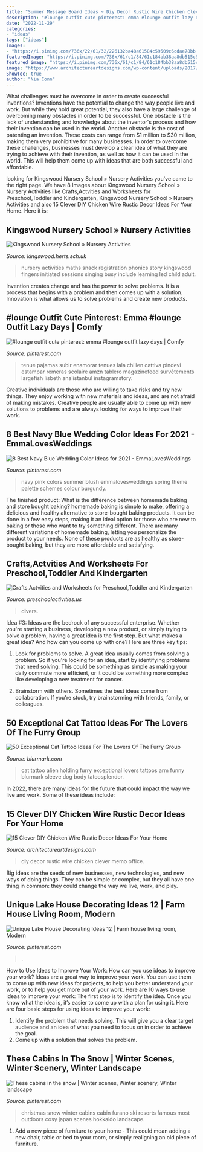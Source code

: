```yaml
---
title: "Summer Message Board Ideas ~ Diy Decor Rustic Wire Chicken Clever Memo Office"
description: "#lounge outfit cute pinterest: emma #lounge outfit lazy days"
date: "2022-11-29"
categories:
- "ideas"
tags: ["ideas"]
images:
- "https://i.pinimg.com/736x/22/61/32/226132ba48a61584c59509c6cdae78bb.jpg"
featuredImage: "https://i.pinimg.com/736x/61/c1/84/61c184bb38aa8db515c5e9a69f78b7b3.jpg"
featured_image: "https://i.pinimg.com/736x/61/c1/84/61c184bb38aa8db515c5e9a69f78b7b3.jpg"
image: "https://www.architectureartdesigns.com/wp-content/uploads/2017/08/15-Clever-DIY-Chicken-Wire-Rustic-Decor-Ideas-For-Your-Home-5.jpg"
ShowToc: true
author: "Nia Conn"
---
```



What challenges must be overcome in order to create successful inventions?
Inventions have the potential to change the way people live and work. But while they hold great potential, they also have a large challenge of overcoming many obstacles in order to be successful. One obstacle is the lack of understanding and knowledge about the inventor's process and how their invention can be used in the world. Another obstacle is the cost of patenting an invention. These costs can range from $1 million to $30 million, making them very prohibitive for many businesses. In order to overcome these challenges, businesses must develop a clear idea of what they are trying to achieve with their invention, as well as how it can be used in the world. This will help them come up with ideas that are both successful and affordable.

	

		
looking for Kingswood Nursery School » Nursery Activities you've came to the right page. We have 8 Images about Kingswood Nursery School » Nursery Activities like Crafts,Actvities and Worksheets for Preschool,Toddler and Kindergarten, Kingswood Nursery School » Nursery Activities and also 15 Clever DIY Chicken Wire Rustic Decor Ideas For Your Home. Here it is:
		
    
## Kingswood Nursery School » Nursery Activities

<img loading=lazy src="https://kingswood.herts.sch.uk/wp-content/uploads/2016/11/IMG_9290.jpg" onerror="this.onerror=null;this.src='https://tse2.mm.bing.net/th?id=OIP.BHRer2FxbbOJ7w_kgib2mwHaJ4&amp;pid=15.1';" alt="Kingswood Nursery School » Nursery Activities">

_Source: kingswood.herts.sch.uk_

>nursery activities maths snack registration phonics story kingswood fingers initiated sessions singing busy include learning led child adult. 

	

Invention creates change and has the power to solve problems. It is a process that begins with a problem and then comes up with a solution. Innovation is what allows us to solve problems and create new products.

    
## #lounge Outfit Cute Pinterest: Emma #lounge Outfit Lazy Days | Comfy

<img loading=lazy src="https://i.pinimg.com/736x/e6/b9/91/e6b991e7b697417f6196b1aacae3d7fb.jpg" onerror="this.onerror=null;this.src='https://tse3.mm.bing.net/th?id=OIP.hqCNRvI7N19GHl1MrKatJAHaOq&amp;pid=15.1';" alt="#lounge outfit cute pinterest: emma #lounge outfit lazy days | Comfy">

_Source: pinterest.com_

>tenue pajamas subir enamorar tenues lala chillen cattiva pindevi estampar remeras scolaire amzn tablero magazinefeed survêtements largefish lisbeth analistanbul instagramstory. 

	

Creative individuals are those who are willing to take risks and try new things. They enjoy working with new materials and ideas, and are not afraid of making mistakes. Creative people are usually able to come up with new solutions to problems and are always looking for ways to improve their work.

    
## 8 Best Navy Blue Wedding Color Ideas For 2021 - EmmaLovesWeddings

<img loading=lazy src="https://i.pinimg.com/736x/61/c1/84/61c184bb38aa8db515c5e9a69f78b7b3.jpg" onerror="this.onerror=null;this.src='https://tse1.mm.bing.net/th?id=OIP.FodzCJCsGDAbZ9HlTFr7GwHaP3&amp;pid=15.1';" alt="8 Best Navy Blue Wedding Color Ideas for 2021 - EmmaLovesWeddings">

_Source: pinterest.com_

>navy pink colors summer blush emmalovesweddings spring theme palette schemes colour burgundy. 

	

The finished product: What is the difference between homemade baking and store bought baking?
homemade baking is simple to make, offering a delicious and healthy alternative to store-bought baking products. It can be done in a few easy steps, making it an ideal option for those who are new to baking or those who want to try something different. There are many different variations of homemade baking, letting you personalize the product to your needs. None of these products are as healthy as store-bought baking, but they are more affordable and satisfying.

    
## Crafts,Actvities And Worksheets For Preschool,Toddler And Kindergarten

<img loading=lazy src="https://www.preschoolactivities.us/wp-content/uploads/2015/01/Under-the-sea-themed-bulletin-board.jpg" onerror="this.onerror=null;this.src='https://tse4.mm.bing.net/th?id=OIP.B_c0Z1sjPrVNZk2ngGBczwHaJ3&amp;pid=15.1';" alt="Crafts,Actvities and Worksheets for Preschool,Toddler and Kindergarten">

_Source: preschoolactivities.us_

>divers. 

	

Idea #3:
Ideas are the bedrock of any successful enterprise. Whether you're starting a business, developing a new product, or simply trying to solve a problem, having a great idea is the first step.
But what makes a great idea? And how can you come up with one? Here are three key tips:

1. Look for problems to solve. A great idea usually comes from solving a problem. So if you're looking for an idea, start by identifying problems that need solving. This could be something as simple as making your daily commute more efficient, or it could be something more complex like developing a new treatment for cancer.

2. Brainstorm with others. Sometimes the best ideas come from collaboration. If you're stuck, try brainstorming with friends, family, or colleagues.

    
## 50 Exceptional Cat Tattoo Ideas For The Lovers Of The Furry Group

<img loading=lazy src="https://www.blurmark.com/wp-content/uploads/2017/06/Alien-Holding-Cat-Inked-On-Arm.jpg" onerror="this.onerror=null;this.src='https://tse1.mm.bing.net/th?id=OIP.AO8wZtFeM1hHnt1z_E-zoAHaJ4&amp;pid=15.1';" alt="50 Exceptional Cat Tattoo Ideas For The Lovers Of The Furry Group">

_Source: blurmark.com_

>cat tattoo alien holding furry exceptional lovers tattoos arm funny blurmark sleeve dog body tatoosplendor. 

	

In 2022, there are many ideas for the future that could impact the way we live and work. Some of these ideas include:

    
## 15 Clever DIY Chicken Wire Rustic Decor Ideas For Your Home

<img loading=lazy src="https://www.architectureartdesigns.com/wp-content/uploads/2017/08/15-Clever-DIY-Chicken-Wire-Rustic-Decor-Ideas-For-Your-Home-5.jpg" onerror="this.onerror=null;this.src='https://tse1.mm.bing.net/th?id=OIP.cDdcFK552QYOCE7WZ7lUeQHaLJ&amp;pid=15.1';" alt="15 Clever DIY Chicken Wire Rustic Decor Ideas For Your Home">

_Source: architectureartdesigns.com_

>diy decor rustic wire chicken clever memo office. 

	

Big ideas are the seeds of new businesses, new technologies, and new ways of doing things. They can be simple or complex, but they all have one thing in common: they could change the way we live, work, and play.

    
## Unique Lake House Decorating Ideas 12 | Farm House Living Room, Modern

<img loading=lazy src="https://i.pinimg.com/736x/94/e7/ee/94e7ee6caa586b6dde58a931f0e0fe31.jpg" onerror="this.onerror=null;this.src='https://tse2.mm.bing.net/th?id=OIP.O3i3wmRac4RcvQDoU6yAbwHaLH&amp;pid=15.1';" alt="Unique Lake House Decorating Ideas 12 | Farm house living room, Modern">

_Source: pinterest.com_

>. 

	

How to Use Ideas to Improve Your Work: How can you use ideas to improve your work?
Ideas are a great way to improve your work. You can use them to come up with new ideas for projects, to help you better understand your work, or to help you get more out of your work. Here are 10 ways to use ideas to improve your work: 
The first step is to identify the idea. Once you know what the idea is, it’s easier to come up with a plan for using it. Here are four basic steps for using ideas to improve your work: 
1) Identify the problem that needs solving. This will give you a clear target audience and an idea of what you need to focus on in order to achieve the goal. 
2) Come up with a solution that solves the problem.

    
## These Cabins In The Snow | Winter Scenes, Winter Scenery, Winter Landscape

<img loading=lazy src="https://i.pinimg.com/736x/22/61/32/226132ba48a61584c59509c6cdae78bb.jpg" onerror="this.onerror=null;this.src='https://tse1.mm.bing.net/th?id=OIP.qjh-fb9y-Yzu-NFBcr_AuQHaNK&amp;pid=15.1';" alt="These cabins in the snow | Winter scenes, Winter scenery, Winter landscape">

_Source: pinterest.com_

>christmas snow winter cabins cabin furano ski resorts famous most outdoors cosy japan scenes hokkaido landscape. 

	

1. Add a new piece of furniture to your home - This could mean adding a new chair, table or bed to your room, or simply realigning an old piece of furniture.

